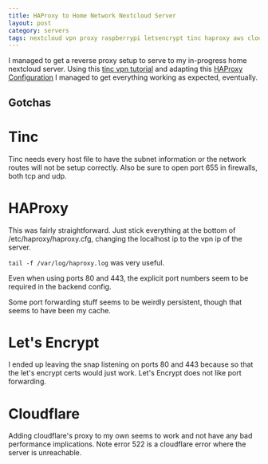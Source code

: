 ```yaml
---
title: HAProxy to Home Network Nextcloud Server
layout: post
category: servers
tags: nextcloud vpn proxy raspberrypi letsencrypt tinc haproxy aws cloudflare
---
```


I managed to get a reverse proxy setup to serve to my in-progress home nextcloud server.
Using this [tinc vpn tutorial](https://jordancrawford.kiwi/setting-up-tinc/)
and adapting this [HAProxy Configuration](https://github.com/nextcloud/nextcloud-snap/wiki/Putting-the-snap-behind-a-reverse-proxy)
I managed to get everything working as expected, eventually.

## Gotchas

# Tinc

Tinc needs every host file to have the subnet information or the network
routes will not be setup correctly. Also be sure to open port 655 in
firewalls, both tcp and udp.

# HAProxy

This was fairly straightforward. Just stick everything at the bottom of
/etc/haproxy/haproxy.cfg, changing the localhost ip to the vpn ip of the
server.

`tail -f /var/log/haproxy.log` was very useful.

Even when using ports 80 and 443, the explicit port numbers seem to be
required in the backend config.

Some port forwarding stuff seems to be weirdly persistent, though that seems
to have been my cache.

# Let's Encrypt

I ended up leaving the snap listening on ports 80 and 443 because so that the
let's encrypt certs would just work. Let's Encrypt does not like port
forwarding.

# Cloudflare

Adding cloudflare's proxy to my own seems to work and not have any bad
performance implications. Note error 522 is a cloudflare error where the server is
unreachable.
